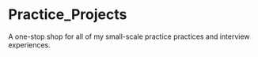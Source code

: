 # Practice_Projects
A one-stop shop for all of my small-scale practice practices and interview experiences.
